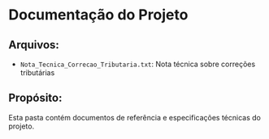 # Documentação do Projeto

## Arquivos:
- `Nota_Tecnica_Correcao_Tributaria.txt`: Nota técnica sobre correções tributárias

## Propósito:
Esta pasta contém documentos de referência e especificações técnicas do projeto.
